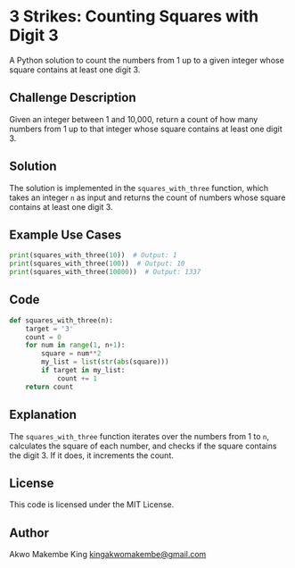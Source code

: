 

**3 Strikes: Counting Squares with Digit 3**
=============================================

A Python solution to count the numbers from 1 up to a given integer whose square contains at least one digit 3.

**Challenge Description**
-------------------------

Given an integer between 1 and 10,000, return a count of how many numbers from 1 up to that integer whose square contains at least one digit 3.

**Solution**
------------

The solution is implemented in the `squares_with_three` function, which takes an integer `n` as input and returns the count of numbers whose square contains at least one digit 3.

**Example Use Cases**
--------------------

```python
print(squares_with_three(10))  # Output: 1
print(squares_with_three(100))  # Output: 10
print(squares_with_three(10000))  # Output: 1337
```

**Code**
------

```python
def squares_with_three(n):
    target = '3'
    count = 0
    for num in range(1, n+1):
        square = num**2
        my_list = list(str(abs(square)))
        if target in my_list:
            count += 1
    return count
```

**Explanation**
-------------

The `squares_with_three` function iterates over the numbers from 1 to `n`, calculates the square of each number, and checks if the square contains the digit 3. If it does, it increments the count.

**License**
-------

This code is licensed under the MIT License.

**Author**
-------
Akwo Makembe King kingakwomakembe@gmail.com
